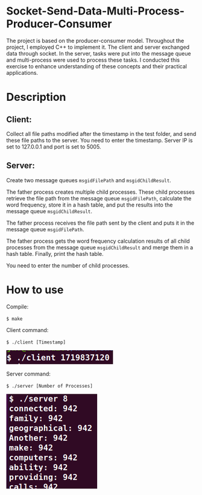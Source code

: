 # Socket-Send-Data-Multi-Process-Producer-Consumer
The project is based on the producer-consumer model. Throughout the project, I employed C++ to implement it. The client and server exchanged data through socket. In the server, tasks were put into the message queue and multi-process were used to process these tasks. I conducted this exercise to enhance understanding of these concepts and their practical applications. 

# Description
## Client:
Collect all file paths modified after the timestamp in the test folder, and send these file paths to the server.
You need to enter the timestamp. 
Server IP is set to 127.0.0.1 and port is set to 5005.
## Server:
Create two message queues `msgidFilePath` and `msgidChildResult`.

The father process creates multiple child processes. These child processes retrieve the file path from the message queue `msgidFilePath`, calculate the word frequency, store it in a hash table, and put the results into the message queue `msgidChildResult`.

The father process receives the file path sent by the client and puts it in the message queue `msgidFilePath`.

The father process gets the word frequency calculation results of all child processes from the message queue `msgidChildResult` and merge them in a hash table. Finally, print the hash table.

You need to enter the number of child processes.

# How to use
Compile:

`$ make`

Client command:

`$ ./client [Timestamp]`

![image](https://github.com/oh6400/Socket-Send-Data-Multi-Process-Producer-Consumer/blob/master/img/client.png)


Server command:

`$ ./server [Number of Processes]`

![image](https://github.com/oh6400/Socket-Send-Data-Multi-Process-Producer-Consumer/blob/master/img/server.png)
